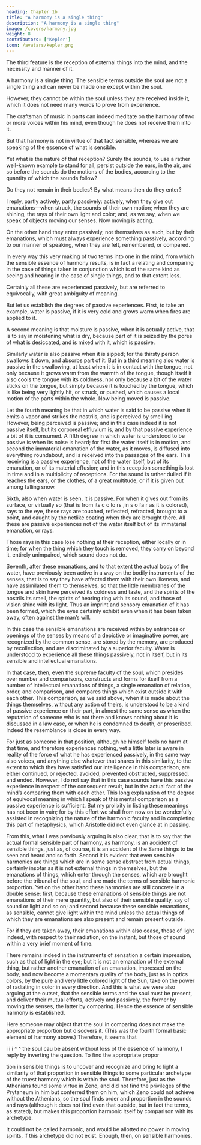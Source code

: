 ```yaml
---
heading: Chapter 1b
title: "A harmony is a single thing"
description: "A harmony is a single thing"
image: /covers/harmony.jpg
weight: 8
contributors: ['Kepler']
icon: /avatars/kepler.png
---
```




The third feature is the reception of external things into the mind, and the necessity and manner of it.

A harmony is a single thing. The sensible terms outside the soul are not a single thing and can never be made one except within the soul.

However, they cannot be within the soul unless they are received inside it, which it does not need many words to prove from experience. 

The craftsman of music in parts can indeed meditate on the harmony of two or more voices within his mind, even though he does not receive them into it. 

But that harmony is not in virtue of that fact sensible, whereas we are speaking of the essence of what is sensible.

Yet what is the nature of that reception? Surely the sounds, to use a rather well-known example to stand for all, persist outside the ears, in the air, and so before the sounds do the motions of the bodies, according to the quantity of which the sounds follow? 

Do they not remain in their bodies? By what means then do they enter? 

I reply, partly actively, partly passively: actively, when they give out emanations—when struck, the sounds of their own motion; when they are shining, the rays of their own light and color; and, as we say, when we speak of objects moving our senses. Now moving is acting. 

On the other hand they enter passively, not themselves as such, but by their emanations, which must always experience something passively, according to our manner of speaking, when they are felt, remembered, or compared. 

In every way this very making of two terms into one in the mind, from which the sensible essence of harmony results, is in fact a relating and comparing in the case of things taken in conjunction which is of the same kind as seeing and hearing in the case of single things, and to that extent less.

Certainly all these are experienced passively, but are referred to equivocally, with great ambiguity of meaning.  

But let us establish the degrees of passive experiences. First, to take an example, water is passive, if it is very cold and grows warm when fires are applied to it.

A second meaning is that moisture is passive, when it is actually active, that is to say in moistening what is dry, because part of it is seized by the pores of what is desiccated, and is mixed with it, which is passive. 

Similarly water is also passive when it is sipped; for the thirsty person swallows it down, and absorbs part of it. But in a third meaning also water is passive in the swallowing, at least when it is in contact with the tongue, not only because it grows warm from the warmth of the tongue, though itself it also cools the tongue with its coldness, nor only because a bit of the water sticks on the tongue, but simply because it is touched by the tongue, which is like being very lightly hit, or struck, or pushed, which causes a local motion of the parts within the whole. Now being moved is passive.

Let the fourth meaning be that in which water is said to be passive when it emits a vapor and strikes the nostrils, and is perceived by smell ing. However, being perceived is passive; and in this case indeed it is not passive itself, but its corporeal effluvium is, and by that passive experience a bit of it is consumed. A fifth degree in which water is understood to be passive is when its noise is heard; for first the water itself is in motion, and second the immaterial emanation of the water, as it moves, is diffused into everything roundabout, and is received into the passages of the ears. This receiving is a passive experience, not of the water itself, but of its emanation, or of its material effusion; and in this reception something is lost in time and in a multiplicity of receptions. For the sound is rather dulled if it reaches the ears, or the clothes, of a great multitude, or if it is given out among falling snow.

Sixth, also when water is seen, it is passive. For when it gives out from its surface, or virtually so (that is from its c o lo rs ,in s o fa r as it is colored), rays to the eye, these rays are touched, reflected, refracted,
brought to a point, and caught by the netlike coating when they are brought there. All these are passive experiences not of the water itself but of its immaterial emanation, or rays. 

Those rays in this case lose nothing at their reception, either locally or in time; for when the thing which they touch is removed, they carry on beyond it, entirely unimpaired, which sound does not do.

Seventh, after these emanations, and to that extent the actual body of the water, have previously been active in a way on the bodily instruments of the senses, that is to say they have affected them with their own likeness, and have assimilated them to themselves, so that the little membranes of the tongue and skin have perceived its coldness and taste, and the spirits of the nostrils its smell, the spirits of hearing ring with its sound, and those of vision shine with its light.
Thus an imprint and sensory emanation of it has been formed, which the eyes certainly exhibit even when it has been taken away, often against the man’s will.

In this case the sensible emanations are received within by entrances or openings of the senses by means of a depictive or imaginative power, are recognized by the common sense, are stored by the memory, are produced by recollection, and are discriminated by a superior faculty. Water is understood to experience all these things passively, not in itself, but in its sensible and intellectual emanations.

In that case, then, even the supreme faculty of the soul, which presides over number and comparisons, constructs and forms for itself from a number of intellectual emanations of things, a single emanation of relation, order, and comparison, and compares things which exist outside it with each other. This comparison, as we said above, when it is made about the things themselves, without any action of theirs, is understood to be a kind of passive experience on their part, in almost the same sense as when the reputation of someone who is not there and knows nothing about it is discussed in a law case, or when he is condemned to death, or proscribed. Indeed the resemblance is close in every way.

For just as someone in that position, although he himself feels no harm at that time, and therefore experiences nothing, yet a little later is aware in reality of the force of what he has experienced passively, in the same way also voices, and anything else whatever that shares in this similarity, to the extent to which they have satisfied our intelligence in this comparison, are either continued, or rejected, avoided, prevented obstructed, suppressed, and ended. However, I do not say that in this case sounds have this passive experience in respect of the consequent result, but in the actual fact of the mind’s comparing them with each other. This long explanation of the degree of equivocal meaning in which I speak of this mental comparison as a passive experience is sufficient. But my prolixity in listing these meanings has not been in vain; for by this effort we shall from now on be wonderfully assisted in recognizing the nature of the harmonic faculty and in completing this part of metaphysics, which Aristotle did not even glance at in passing.

From this, what I was previously arguing is also clear, that is to say that the actual formal sensible part of harmony, as harmony, is an accident of sensible things, just as, of course, it is an accident of the Same things to be seen and heard and so forth. Second it is evident that even sensible harmonies are things which are in some sense abstract from actual things, certainly insofar as it is not external things in themselves, but the emanations of things, which enter through the
senses, which are brought before the tribunal of the soul, and are made the terms of sensible harmonic proportion. Yet on the other hand these harmonies are still concrete in a double sense: first, because these  emanations of sensible things are not emanations of their mere quantity, but also of their sensible quality, say of sound or light and so on;
and second because these sensible emanations, as sensible, cannot give light within the mind unless the actual things of which they are emanations are also present and remain present outside. 

For if they are taken away, their emanations within also cease, those of light indeed, with respect to their radiation, on the instant, but those of sound within a very brief moment of time.

There remains indeed in the instruments of sensation a certain impression, such as that of light in the eye; but it is not an emanation of the external thing, but rather another emanation of an emanation, impressed on the body, and now become
a momentary quality of the body, just as in optics colors, by the pure and very little colored light of the Sun, take on the power of radiating in color in every direction. And this is what we were also arguing at the outset, that the sensible terms and the soul must be present, and deliver their mutual efforts, actively and passively, the former by moving the senses, the latter by comparing. Hence the essence of sensible harmony is established.

Here someone may object that the soul in comparing does not make the appropriate proportion but discovers it. (This was the fourth formal basic element of harmony above.) Therefore, it seems that

i
i
i
^
^
the soul cau be absent without loss of the essence of harmony,
I reply by inverting the question. To find the appropriate propor 

tion in sensible things is to uncover and recognize and bring to light  a similarity of that proportion in sensible things to some particular archetype of the truest harmony which is within the soul. Therefore, just as the Athenians found some virtue in Zeno, and did not find the privileges of the Prytaneum in him but conferred them on him, which Zeno could not achieve without the Athenians, so the soul finds order and proportion in the sounds and rays (although it does not find even that outside, but in fact the terms, as stated), but makes this proportion harmonic itself by comparison with its archetype.

It could not be called harmonic, and would be allotted no power in moving spirits, if this archetype did not exist. Enough, then, on sensible harmonies.



